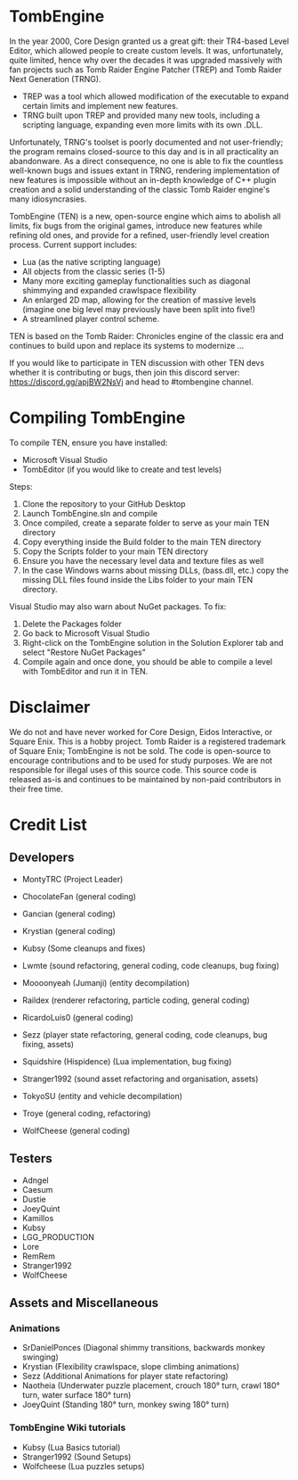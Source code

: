 # TombEngine 

In the year 2000, Core Design granted us a great gift: their TR4-based Level Editor, which allowed people to create custom levels. It was, unfortunately, quite limited, hence why over the decades it was upgraded massively with fan projects such as Tomb Raider Engine Patcher (TREP) and Tomb Raider Next Generation (TRNG).
- TREP was a tool which allowed modification of the executable to expand certain limits and implement new features.
- TRNG built upon TREP and provided many new tools, including a scripting language, expanding even more limits with its own .DLL.

Unfortunately, TRNG's toolset is poorly documented and not user-friendly; the program remains closed-source to this day and is in all practicality an abandonware. As a direct consequence, no one is able to fix the countless well-known bugs and issues extant in TRNG, rendering implementation of new features is impossible without an in-depth knowledge of C++ plugin creation and a solid understanding of the classic Tomb Raider engine's many idiosyncrasies.

TombEngine (TEN) is a new, open-source engine which aims to abolish all limits, fix bugs from the original games, introduce new features while refining old ones, and provide for a refined, user-friendly level creation process. Current support includes:
- Lua (as the native scripting language)
- All objects from the classic series (1-5)
- Many more exciting gameplay functionalities such as diagonal shimmying and expanded crawlspace flexibility
- An enlarged 2D map, allowing for the creation of massive levels (imagine one big level may previously have been split into five!)
- A streamlined player control scheme.

TEN is based on the Tomb Raider: Chronicles engine of the classic era and continues to build upon and replace its systems to modernize ...

If you would like to participate in TEN discussion with other TEN devs whether it is contributing or bugs, then join this discord server: https://discord.gg/apjBW2NsVj and head to #tombengine channel.

# Compiling TombEngine
To compile TEN, ensure you have installed:
- Microsoft Visual Studio 
- TombEditor (if you would like to create and test levels)

Steps:
1) Clone the repository to your GitHub Desktop
2) Launch TombEngine.sln and compile
3) Once compiled, create a separate folder to serve as your main TEN directory
4) Copy everything inside the Build folder to the main TEN directory
5) Copy the Scripts folder to your main TEN directory
6) Ensure you have the necessary level data and texture files as well
7) In the case Windows warns about missing DLLs, (bass.dll, etc.) copy the missing DLL files found inside the Libs folder to your main TEN directory.

Visual Studio may also warn about NuGet packages. To fix:
1) Delete the Packages folder
2) Go back to Microsoft Visual Studio
3) Right-click on the TombEngine solution in the Solution Explorer tab and select "Restore NuGet Packages"
4) Compile again and once done, you should be able to compile a level with TombEditor and run it in TEN.

# Disclaimer
We do not and have never worked for Core Design, Eidos Interactive, or Square Enix. This is a hobby project. Tomb Raider is a registered trademark of Square Enix; TombEngine is not be sold. The code is open-source to encourage contributions and to be used for study purposes. We are not responsible for illegal uses of this source code. This source code is released as-is and continues to be maintained by non-paid contributors in their free time.

# Credit List

## Developers

- MontyTRC (Project Leader)

- ChocolateFan (general coding)
- Gancian (general coding)
- Krystian (general coding)
- Kubsy (Some cleanups and fixes)
- Lwmte (sound refactoring, general coding, code cleanups, bug fixing)
- Moooonyeah (Jumanji) (entity decompilation)
- Raildex (renderer refactoring, particle coding, general coding) 
- RicardoLuis0 (general coding)
- Sezz (player state refactoring, general coding, code cleanups, bug fixing, assets)
- Squidshire (Hispidence) (Lua implementation, bug fixing)
- Stranger1992 (sound asset refactoring and organisation, assets)
- TokyoSU (entity and vehicle decompilation)
- Troye (general coding, refactoring)
- WolfCheese (general coding)

## Testers
- Adngel
- Caesum
- Dustie
- JoeyQuint
- Kamillos
- Kubsy
- LGG_PRODUCTION
- Lore
- RemRem
- Stranger1992
- WolfCheese

## Assets and Miscellaneous

### Animations
- SrDanielPonces (Diagonal shimmy transitions, backwards monkey swinging)
- Krystian (Flexibility crawlspace, slope climbing animations)
- Sezz (Additional Animations for player state refactoring) 
- Naotheia (Underwater puzzle placement, crouch 180° turn, crawl 180° turn, water surface 180° turn)
- JoeyQuint (Standing 180° turn, monkey swing 180° turn)

### TombEngine Wiki tutorials 
- Kubsy (Lua Basics tutorial)
- Stranger1992 (Sound Setups)
- Wolfcheese (Lua puzzles setups)

